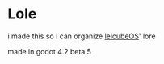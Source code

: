 # Lole
i made this so i can organize [lelcubeOS](https://github.com/hellory4n/lelcubeos)' lore

made in godot 4.2 beta 5
